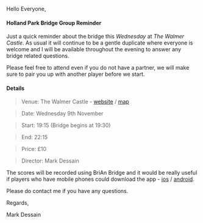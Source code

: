 
Hello Everyone,

#### Holland Park Bridge Group Reminder

Just a quick reminder about the bridge this _Wednesday_ at _The Walmer Castle_. As usual it will continue to be a gentle duplicate where everyone is welcome and I will be available throughout the evening to answer any bridge related questions.

Please feel free to attend even if you do not have a partner, we will make sure to pair you up with another player before we start.

#### Details

> Venue: The Walmer Castle - [website](https://www.walmercastlenottinghill.co.uk/) / [map](https://goo.gl/maps/QcMgQpUAovE2)

> Date: Wednesday 9th November

> Start: 19:15 (Bridge begins at 19:30)

> End: 22:15

> Price: &pound;10

> Director: Mark Dessain

The scores will be recorded using BriAn Bridge and it would be really useful if players who have mobile phones could download the app - [ios](https://itunes.apple.com/gb/app/free-brian-bridge-client/id576769349?mt=8) / [android](https://play.google.com/store/apps/details?id=freebrian.com&hl=en_GB).

Please do contact me if you have any questions.

Regards,

Mark Dessain
